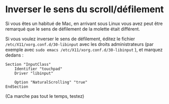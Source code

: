 # Inverser le sens du scroll/défilement

Si vous êtes un habitué de Mac, en arrivant sous Linux vous avez peut être remarqué que le sens de défilement de la molette était différent.

Si vous voulez inverser le sens de défilement, éditez le fichier `/etc/X11/xorg.conf.d/30-libinput` avec les droits administrateurs (par exemple avec `sudo emacs /etc/X11/xorg.conf.d/30-libinput` ), et marquez
dedans :

```plaintext
Section "InputClass"
    Identifier "touchpad"
    Driver "libinput"
    
    Option "NaturalScrolling" "true"
EndSection
```

(Ca marche pas tout le temps, testez)
